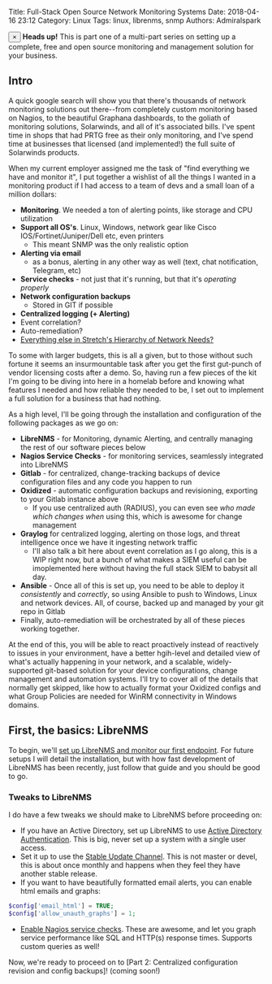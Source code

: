 Title: Full-Stack Open Source Network Monitoring Systems
Date: 2018-04-16 23:12
Category: Linux
Tags: linux, librenms, snmp
Authors: Admiralspark

<div class="alert alert-dismissible alert-info">
  <button type="button" class="close" data-dismiss="alert">&times;</button>
  <strong>Heads up!</strong> This is part one of a multi-part series on setting up a complete, free and open source monitoring and management solution for your business.
</div>

## Intro

A quick google search will show you that there's thousands of network monitoring solutions out there--from completely custom monitoring based on Nagios, to the beautiful Graphana dashboards, to the goliath of monitoring solutions, Solarwinds, and all of it's associated bills. I've spent time in shops that had PRTG free as their only monitoring, and I've spend time at businesses that licensed (and implemented!) the full suite of Solarwinds products.

When my current employer assigned me the task of "find everything we have and monitor it", I put together a wishlist of all the things I wanted in a monitoring product if I had access to a team of devs and a small loan of a million dollars:

- **Monitoring**. We needed a ton of alerting points, like storage and CPU utilization
- **Support all OS's**. Linux, Windows, network gear like Cisco IOS/Fortinet/Juniper/Dell etc, even printers
    - This meant SNMP was the only realistic option
- **Alerting via email**
    - as a bonus, alerting in any other way as well (text, chat notification, Telegram, etc)
- **Service checks** - not just that it's running, but that it's *operating properly*
- **Network configuration backups**
    - Stored in GIT if possible
- **Centralized logging (+ Alerting)**
- Event correlation?
- Auto-remediation?
- [Everything else in Stretch's Hierarchy of Network Needs?](http://packetlife.net/blog/2015/dec/14/stretchs-hierarchy-network-needs/)

To some with larger budgets, this is all a given, but to those without such fortune it seems an insurmountable task after you get the first gut-punch of vendor licensing costs after a demo. So, having run a few pieces of the kit I'm going to be diving into here in a homelab before and knowing what features I needed and how reliable they needed to be, I set out to implement a full solution for a business that had nothing.

As a high level, I'll be going through the installation and configuration of the following packages as we go on:

- **LibreNMS** - for Monitoring, dynamic Alerting, and centrally managing the rest of our software pieces below
- **Nagios Service Checks** - for monitoring services, seamlessly integrated into LibreNMS
- **Gitlab** - for centralized, change-tracking backups of device configuration files and any code you happen to run
- **Oxidized** - automatic configuration backups and revisioning, exporting to your Gitlab instance above
  - If you use centralized auth (RADIUS), you can even see *who made which changes when* using this, which is awesome for change management
- **Graylog** for centralized logging, alerting on those logs, and threat intelligence once we have it ingesting network traffic
  - I'll also talk a bit here about event correlation as I go along, this is a WIP right now, but a bunch of what makes a SIEM useful can be imoplemented here without having the full stack SIEM to babysit all day.
- **Ansible** - Once all of this is set up, you need to be able to deploy it *consistently* and *correctly*, so using Ansible to push to Windows, Linux and network devices. All, of course, backed up and managed by your git repo in Gitlab
- Finally, auto-remediation will be orchestrated by all of these pieces working together.

At the end of this, you will be able to react proactively instead of reactively to issues in your environment, have a better hgih-level and detailed view of what's actually happening in your network, and a scalable, widely-supported git-based solution for your device configurations, change management and automation systems. I'll try to cover all of the details that normally get skipped, like how to actually format your Oxidized configs and what Group Policies are needed for WinRM connectivity in Windows domains.

## First, the basics: LibreNMS

To begin, we'll [set up LibreNMS and monitor our first endpoint](https://docs.librenms.org/#Installation/Installation-CentOS-7-Nginx/). For future setups I will detail the installation, but with how fast development of LibreNMS has been recently, just follow that guide and you should be good to go.

### Tweaks to LibreNMS

I do have a few tweaks we should make to LibreNMS before proceeding on:

- If you have an Active Directory, set up LibreNMS to use [Active Directory Authentication](https://docs.librenms.org/#Extensions/Authentication/#active-directory-authentication). This is big, never set up a system with a single user access.
- Set it up to use the [Stable Update Channel](https://github.com/librenms/librenms/blob/master/doc/General/Releases.md#stable-branch). This is not master or devel, this is about once monthly and happens when they feel they have another stable release.
- If you want to have beautifully formatted email alerts, you can enable html emails and graphs:

```php
$config['email_html'] = TRUE;
$config['allow_unauth_graphs'] = 1;
```

- [Enable Nagios service checks](https://docs.librenms.org/#Extensions/Services/). These are awesome, and let you graph service performance like SQL and HTTP(s) response times. Supports custom queries as well!

Now, we're ready to proceed on to [Part 2: Centralized configuration revision and config backups]! (coming soon!)